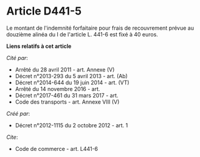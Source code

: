 # Article D441-5

Le montant de l'indemnité forfaitaire pour frais de recouvrement prévue au douzième alinéa du I de l'article L. 441-6 est
fixé à 40 euros.

**Liens relatifs à cet article**

_Cité par_:

  - Arrêté du 28 avril 2011 - art. Annexe (V)
  - Décret n°2013-293 du 5 avril 2013 - art. (Ab)
  - Décret n°2014-644 du 19 juin 2014 - art. (VT)
  - Arrêté du 14 novembre 2016 - art.
  - Décret n°2017-461 du 31 mars 2017 - art.
  - Code des transports - art. Annexe VIII (V)

_Créé par_:

  - Décret n°2012-1115 du 2 octobre 2012 - art. 1

_Cite_:

  - Code de commerce - art. L441-6
